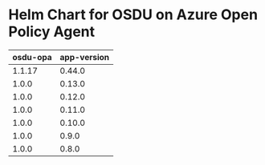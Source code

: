 # Helm Chart for OSDU on Azure Open Policy Agent

| osdu-opa  | app-version   |
| ------------------------- | ----------   |
| 1.1.17                    | 0.44.0       |
| 1.0.0                     | 0.13.0        |
| 1.0.0                     | 0.12.0        |
| 1.0.0                     | 0.11.0        |
| 1.0.0                     | 0.10.0        |
| 1.0.0                     | 0.9.0        |
| 1.0.0                     | 0.8.0        |
